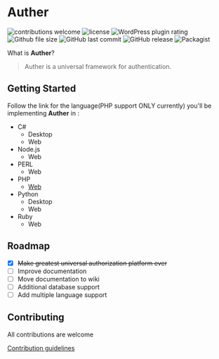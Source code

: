 # Auther

![contributions welcome](https://img.shields.io/badge/contributions-welcome-brightgreen.svg?style=flat) ![license](https://img.shields.io/github/license/mashape/apistatus.svg) ![WordPress plugin rating](https://img.shields.io/wordpress/plugin/r/akismet.svg) ![Github file size](https://img.shields.io/github/size/webcaetano/craft/build/phaser-craft.min.js.svg) 
![GitHub last commit](https://img.shields.io/github/last-commit/google/skia.svg)  ![GitHub release](https://img.shields.io/github/release/qubyte/rubidium.svg)
![Packagist](https://img.shields.io/packagist/dt/doctrine/orm.svg)


What is **Auther**?

> Auther is a universal framework for authentication.

## Getting Started

Follow the link for the language(PHP support ONLY currently) you'll be implementing **Auther** in :

- C#
   - Desktop
   - Web
- Node.js
   - Web
- PERL
   - Web
- PHP
   - [Web](Documentation/PHP/getting_started.md)
- Python
   - Desktop
   - Web
- Ruby
   - Web

## Roadmap

- [x] ~~Make greatest universal authorization platform ever~~
- [ ] Improve documentation
- [ ] Move documentation to wiki
- [ ] Additional database support
- [ ] Add multiple language support

## Contributing

All contributions are welcome

[Contribution guidelines](CONTRIBUTING.md)